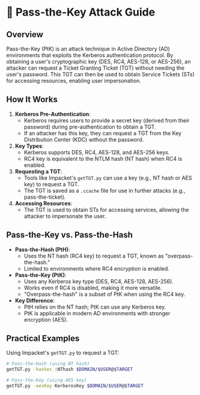 # 🔐 Pass-the-Key Attack Guide

## Overview
Pass-the-Key (PtK) is an attack technique in Active Directory (AD) environments that exploits the Kerberos authentication protocol. By obtaining a user's cryptographic key (DES, RC4, AES-128, or AES-256), an attacker can request a Ticket Granting Ticket (TGT) without needing the user's password. This TGT can then be used to obtain Service Tickets (STs) for accessing resources, enabling user impersonation.

## How It Works
1. **Kerberos Pre-Authentication**:
   - Kerberos requires users to provide a secret key (derived from their password) during pre-authentication to obtain a TGT.
   - If an attacker has this key, they can request a TGT from the Key Distribution Center (KDC) without the password.
2. **Key Types**:
   - Kerberos supports DES, RC4, AES-128, and AES-256 keys.
   - RC4 key is equivalent to the NTLM hash (NT hash) when RC4 is enabled.
3. **Requesting a TGT**:
   - Tools like Impacket's `getTGT.py` can use a key (e.g., NT hash or AES key) to request a TGT.
   - The TGT is saved as a `.ccache` file for use in further attacks (e.g., pass-the-ticket).
4. **Accessing Resources**:
   - The TGT is used to obtain STs for accessing services, allowing the attacker to impersonate the user.

## Pass-the-Key vs. Pass-the-Hash
- **Pass-the-Hash (PtH)**:
  - Uses the NT hash (RC4 key) to request a TGT, known as "overpass-the-hash."
  - Limited to environments where RC4 encryption is enabled.
- **Pass-the-Key (PtK)**:
  - Uses any Kerberos key type (DES, RC4, AES-128, AES-256).
  - Works even if RC4 is disabled, making it more versatile.
  - "Overpass-the-hash" is a subset of PtK when using the RC4 key.
- **Key Difference**:
  - PtH relies on the NT hash; PtK can use any Kerberos key.
  - PtK is applicable in modern AD environments with stronger encryption (AES).

## Practical Examples
Using Impacket's `getTGT.py` to request a TGT:
```bash
# Pass-the-Hash (using NT hash)
getTGT.py -hashes :NThash $DOMAIN/$USER@$TARGET

# Pass-the-Key (using AES key)
getTGT.py -aesKey KerberosKey $DOMAIN/$USER@$TARGET
```

